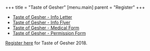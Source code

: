 +++
title = "Taste of Gesher"
[menu.main]
parent = "Register"
+++

- [Taste of Gesher - Info Letter](/docs/2018/taste-gesher-2018-info-flyer.pdf)
- [Taste of Gesher - Info Flyer](/docs/2018/taste-gesher-2018-info-letter.pdf)
- [Taste of Gesher - Medical Form](/docs/2018/taste-gesher-2018-medical-form.pdf)
- [Taste of Gesher - Permission Form](/docs/2018/taste-gesher-2018-permission-form.pdf)

[Register here](https://jewishtoronto.com/cje/camp/weekender) for Taste of Gesher 2018.